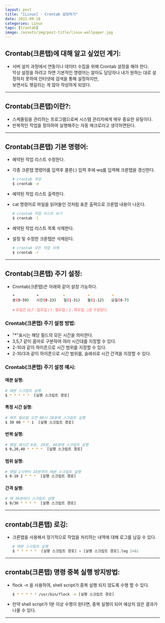 ```yaml
---
layout: post
title: "[Linux] - Crontab 설정하기"
date: 2022-09-18
categories: Linux
tags: [Crontab]
image: /assets/img/post-title/linux-wallpaper.jpg
---
```


## Crontab(크론탭)에 대해 알고 싶었던 계기:
- 서버 설치 과정에서 연동이나 데이터 수집을 위해 Crontab 설정을 해야 한다.<br>
막상 설정을 하려고 하면 기본적인 명령어는 알아도 담당자나 내가 원하는 대로 설정하지 못하여 인터넷에 검색을 통해 설정하지만,<br>보면서도 헷갈리는 게 많아 작성하게 되었다.

* * *

## Crontab(크론탭)이란?:
- 스케줄링을 관리하는 프로그램으로써 시스템 관리자에게 매우 중요한 유틸이다.
- 반복적인 작업을 정의하여 실행해주는 자동 매크로라고 생각하면된다.

* * *

## Crontab(크론탭) 기본 명령어:
- 예약된 작업 리스트 수정한다.
- 각종 크론탭 명령어를 입력후 콜론(:) 입력 후에 wq를 입력해 크론탭을 갱신한다.
  ```bash
  # crontab 작성
  $ crontab -e
  ```

- 예약된 작업 리스트 출력한다.
- cat 명령어로 파일을 읽어들인 것처럼 표준 출력으로 크론탭 내용이 나온다.
  ```bash
  # crontab 작업 리스트 보기
  $ crontab -l
  ```

- 예약된 작업 리스트 목록 삭제한다.
- 설정 및 수정한 크론탭은 삭제된다.
  ```bash
  # crontab 모든 작업 삭제
  $ crontab -r
  ```

* * *

## Crontab(크론탭) 주기 설정:
- Crontab(크론탭)은 아래와 같이 설정 가능하다.
  ```bash
  *　　　　　　*　　　　　　 *　　　　　  *　　　　　　*
  분(0-59)　　시간(0-23)　　일(1-31)　　월(1-12)　　요일(0-7)
  ```
  <span style="color:#FA5858; font-size:12px">※ 요일은 (0,7 : 일요일 / 1 : 월요일 / 2 : 화요일...)로 구성된다.</span>

### Crontab(크론탭) 주기 설정 방법:
- "*"표시는 해당 필드의 모든 시간을 의미한다.
- 3,5,7 같이 콤마로 구분하여 여러 시간대를 지정할 수 있다.
- 2-10과 같이 하이픈으로 시간 범위를 지정할 수 있다.
- 2-10/3과 같이 하이픈으로 시간 범위를, 슬래쉬로 시간 간격을 지정할 수 있다.

### Crontab(크론탭) 주기 설정 예시:
#### 매분 실행:
```bash
# 매분 스크립트 실행
$ * * * * *  [실행 스크립트 경로]
```

#### 특정 시간 실행:
```bash
# 매주 월요일 오전 00시 30분에 스크립트 실행
$ 30 00 * * 1  [실행 스크립트 경로]
```

#### 반복 실행:
```bash
# 매일 매시간 0분, 20분, 40분에 스크립트 실행
$ 0,20,40 * * * *  [실행 스크립트 경로]
```

#### 범위 실행:
```bash
# 매일 2시부터 10분까지 매분 스크립트 실행
$ 0-10 2 * * *  [실행 스크립트 경로]
```

#### 간격 실행:
```bash
# 매 30분마다 스크립트 실행
$ 0/30 * * * *  [실행 스크립트 경로]
```

* * *

## crontab(크론탭) 로깅:
- 크론탭을 사용해서 정기적으로 작업을 처리하는 내역에 대해 로그를 남길 수 있다.
  ```bash
  # 매분 스크립트 실행
  $ * * * * *  [실행 스크립트 경로] > [실행 스크립트 경로].log 2>&1
  ```

* * *

## crontab(크론탭) 명령 중복 실행 방지방법:
- flock -n 을 사용하여, shell script가 중복 실행 되지 않도록 수행 할 수 있다.
  ```bash
  $ * * * * * /usr/bin/flock -n [실행 스크립트 경로]
  ```
- 만약 shell script가 1분 이상 수행이 된다면, 중복 실행이 되어 예상치 않은 결과가 나올 수 있다.

* * *